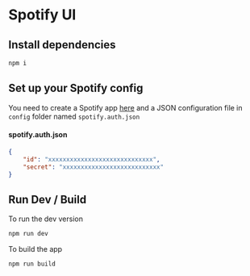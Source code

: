 # Spotify UI

## Install dependencies

```bash
npm i
```

## Set up your Spotify config

You need to create a Spotify app [here](https://developer.spotify.com) and a JSON configuration file in `config` folder named `spotify.auth.json`

#### spotify.auth.json
```json
{
	"id": "xxxxxxxxxxxxxxxxxxxxxxxxxxxxx",
	"secret": "xxxxxxxxxxxxxxxxxxxxxxxxxxx"
}
```

## Run Dev / Build

To run the dev version

```bash
npm run dev
```

To build the app

```bash
npm run build
```